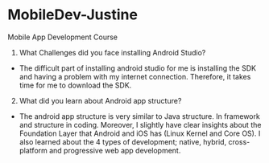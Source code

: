 # MobileDev-Justine
Mobile App Development Course

1. What Challenges did you face installing Android Studio? 
- The difficult part of installing android studio for me is installing the SDK and having a problem with my internet connection. Therefore, it takes time for me to download the SDK.

2. What did you learn about Android app structure?
- The android app structure is very similar to Java structure. In framework and structure in coding. Moreover, I slightly have clear insights about the Foundation Layer that Android and iOS has (Linux Kernel and Core OS). I also learned about the 4 types of development; native, hybrid, cross-platform and progressive web app development.
